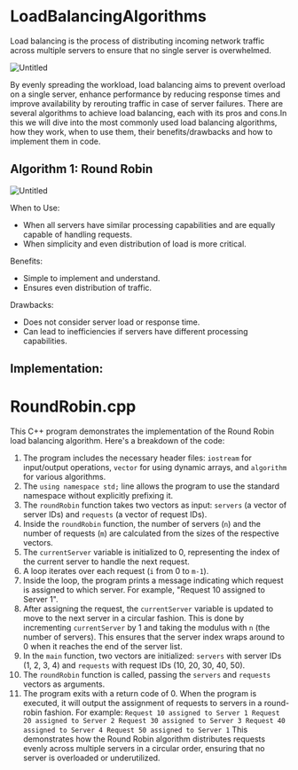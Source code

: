 # LoadBalancingAlgorithms
Load balancing is the process of distributing incoming network traffic across multiple servers to ensure that no single server is overwhelmed.

![Untitled](https://github.com/raghunihal/LoadBalancingAlgorithms/assets/67452178/945a5c05-ac05-40b2-a66e-4cd4faa9e4c2)

By evenly spreading the workload, load balancing aims to prevent overload on a single server, enhance performance by reducing response times and improve availability by rerouting traffic in case of server failures. There are several algorithms to achieve load balancing, each with its pros and cons.In this we will dive into the most commonly used load balancing algorithms, how they work, when to use them, their benefits/drawbacks and how to implement them in code.

## Algorithm 1: Round Robin

![Untitled](https://github.com/raghunihal/LoadBalancingAlgorithms/assets/67452178/a81fc158-b82f-4b54-a3eb-aebdf2673ab5)

When to Use:
- When all servers have similar processing capabilities and are equally capable of handling requests.
- When simplicity and even distribution of load is more critical.

Benefits:
- Simple to implement and understand.
- Ensures even distribution of traffic.

Drawbacks:
- Does not consider server load or response time.
- Can lead to inefficiencies if servers have different processing capabilities.

## Implementation:
# RoundRobin.cpp

This C++ program demonstrates the implementation of the Round Robin load balancing algorithm. Here's a breakdown of the code: 
1. The program includes the necessary header files: `iostream` for input/output operations, `vector` for using dynamic arrays, and `algorithm` for various algorithms.
2. The `using namespace std;` line allows the program to use the standard namespace without explicitly prefixing it.
3. The `roundRobin` function takes two vectors as input: `servers` (a vector of server IDs) and `requests` (a vector of request IDs).
4. Inside the `roundRobin` function, the number of servers (`n`) and the number of requests (`m`) are calculated from the sizes of the respective vectors.
5. The `currentServer` variable is initialized to 0, representing the index of the current server to handle the next request.
6. A loop iterates over each request (`i` from 0 to `m-1`).
7. Inside the loop, the program prints a message indicating which request is assigned to which server. For example, "Request 10 assigned to Server 1".
8. After assigning the request, the `currentServer` variable is updated to move to the next server in a circular fashion. This is done by incrementing `currentServer` by 1 and taking the modulus with `n` (the number of servers). This ensures that the server index wraps around to 0 when it reaches the end of the server list.
9. In the `main` function, two vectors are initialized: `servers` with server IDs (1, 2, 3, 4) and `requests` with request IDs (10, 20, 30, 40, 50).
10. The `roundRobin` function is called, passing the `servers` and `requests` vectors as arguments.
11. The program exits with a return code of 0. When the program is executed, it will output the assignment of requests to servers in a round-robin fashion. For example: ``` Request 10 assigned to Server 1 Request 20 assigned to Server 2 Request 30 assigned to Server 3 Request 40 assigned to Server 4 Request 50 assigned to Server 1 ``` This demonstrates how the Round Robin algorithm distributes requests evenly across multiple servers in a circular order, ensuring that no server is overloaded or underutilized.
